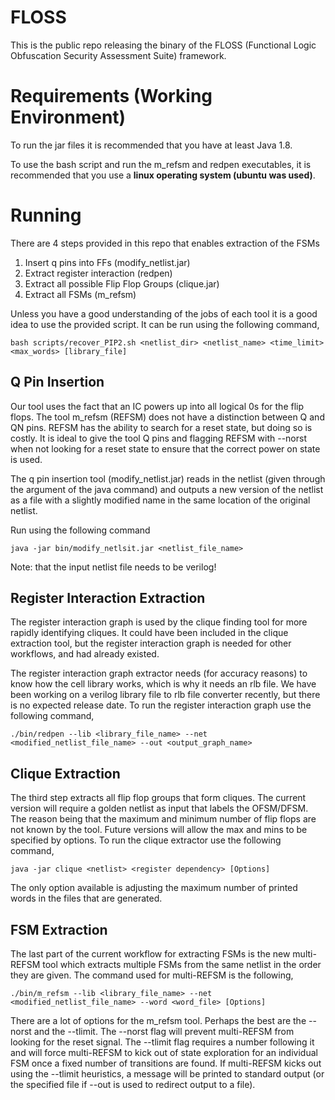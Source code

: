 # FLOSS
This is the public repo releasing the binary of the FLOSS (Functional Logic Obfuscation Security Assessment Suite) framework.

# Requirements (Working Environment)
To run the jar files it is recommended that you have at least Java 1.8.

To use the bash script and run the m_refsm and redpen executables, it is recommended that you use a **linux operating system (ubuntu was used)**.

# Running
There are 4 steps provided in this repo that enables extraction of the FSMs

1. Insert q pins into FFs (modify_netlist.jar)
2. Extract register interaction (redpen)
3. Extract all possible Flip Flop Groups (clique.jar)
4. Extract all FSMs (m_refsm)

Unless you have a good understanding of the jobs of each tool it is a good idea to use the provided script. It can be run using the following command,
```
bash scripts/recover_PIP2.sh <netlist_dir> <netlist_name> <time_limit> <max_words> [library_file]
```

## Q Pin Insertion
Our tool uses the fact that an IC powers up into all logical 0s for the flip flops. The tool m_refsm (REFSM) does not have a distinction between Q and QN pins. REFSM has the ability to search for a reset state, but doing so is costly. It is ideal to give the tool Q pins and flagging REFSM with --norst when not looking for a reset state to ensure that the correct power on state is used.

The q pin insertion tool (modify_netlist.jar) reads in the netlist (given through the argument of the java command) and outputs a new version of the netlist as a file with a slightly modified name in the same location of the original netlist.

Run using the following command
```
java -jar bin/modify_netlsit.jar <netlist_file_name>
```
Note: that the input netlist file needs to be verilog!

## Register Interaction Extraction
The register interaction graph is used by the clique finding tool for more rapidly identifying cliques. It could have been included in the clique extraction tool, but the register interaction graph is needed for other workflows, and had already existed.

The register interaction graph extractor needs (for accuracy reasons) to know how the cell library works, which is why it needs an rlb file. We have been working on a verilog library file to rlb file converter recently, but there is no expected release date. To run the register interaction graph use the following command,
```
./bin/redpen --lib <library_file_name> --net <modified_netlist_file_name> --out <output_graph_name>
```

## Clique Extraction
The third step extracts all flip flop groups that form cliques. The current version will require a golden netlist as input that labels the OFSM/DFSM. The reason being that the maximum and minimum number of flip flops are not known by the tool. Future versions will allow the max and mins to be specified by options. To run the clique extractor use the following command,
```
java -jar clique <netlist> <register dependency> [Options]
```
The only option available is adjusting the maximum number of printed words in the files that are generated.

## FSM Extraction
The last part of the current workflow for extracting FSMs is the new multi-REFSM tool which extracts multiple FSMs from the same netlist in the order they are given. The command used for multi-REFSM is the following,
```
./bin/m_refsm --lib <library_file_name> --net <modified_netlist_file_name> --word <word_file> [Options]
```
There are a lot of options for the m_refsm tool. Perhaps the best are the --norst and the --tlimit. The --norst flag will prevent multi-REFSM from looking for the reset signal. The --tlimit flag requires a number following it and will force multi-REFSM to kick out of state exploration for an individual FSM once a fixed number of transitions are found. If multi-REFSM kicks out using the --tlimit heuristics, a message will be printed to standard output (or the specified file if --out is used to redirect output to a file).

